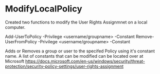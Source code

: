# ModifyLocalPolicy

Created two functions to modify the User Rights Assignmnet on a local computer.

Add-UserToPolicy -Privilege <username/groupname> -Constant <constant>
Remove-UserFromPolicy -Privilege <username/groupname> -Constant <constant>
  
  Adds or Removes a group or user to the specifed Policy using it's constant name.
  A list of constants that can be modified can be located over at Microsoft https://docs.microsoft.com/en-us/windows/security/threat-protection/security-policy-settings/user-rights-assignment
  
  

